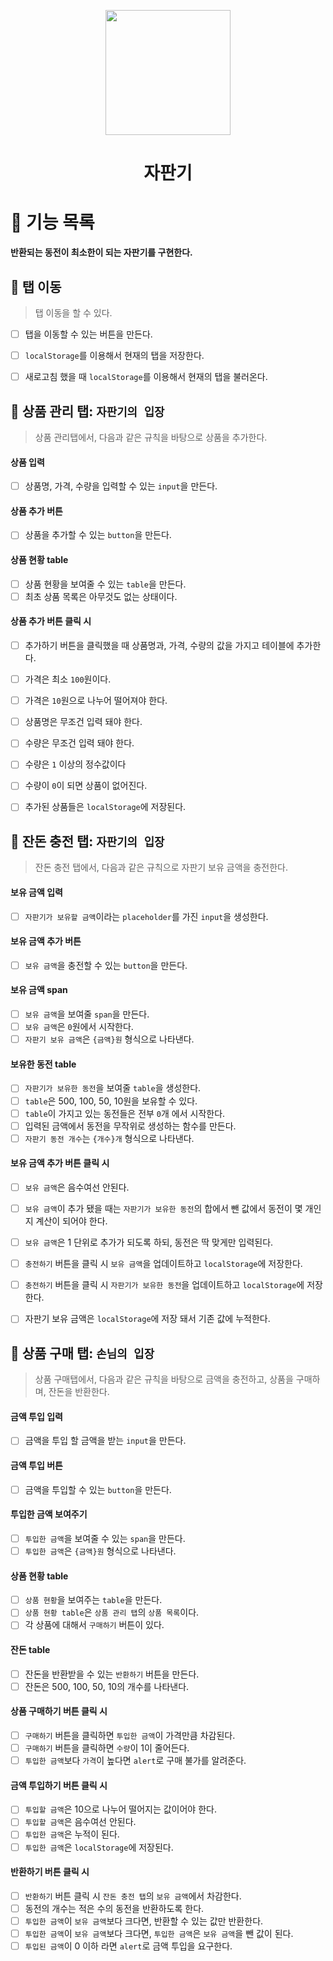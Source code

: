 <p align="middle" >
  <img width="200px;" src="https://github.com/woowacourse/javascript-vendingmachine-precourse/blob/main/images/beverage_icon.png?raw=true"/>
</p>
<h1 align="middle">자판기</h1>

# 📌 기능 목록

**반환되는 동전이 최소한이 되는 자판기를 구현한다.**

## 📍 탭 이동

> 탭 이동을 할 수 있다.

- [ ] 탭을 이동할 수 있는 버튼을 만든다.
- [ ] `localStorage`를 이용해서 현재의 탭을 저장한다.
- [ ] 새로고침 했을 때 `localStorage`를 이용해서 현재의 탭을 불러온다.  


## 📍 상품 관리 탭: `자판기의 입장`

> 상품 관리탭에서, 다음과 같은 규칙을 바탕으로 상품을 추가한다.

#### 상품 입력

- [ ] 상품명, 가격, 수량을 입력할 수 있는 `input`을 만든다.

#### 상품 추가 버튼 

- [ ] 상품을 추가할 수 있는 `button`을 만든다.

#### 상품 현황 table

- [ ] 상품 현황을 보여줄 수 있는 `table`을 만든다.
- [ ] 최초 상품 목록은 아무것도 없는 상태이다.

#### 상품 추가 버튼 클릭 시

- [ ] 추가하기 버튼을 클릭했을 때 상품명과, 가격, 수량의 값을 가지고 테이블에 추가한다.
- [ ] 가격은 최소 `100`원이다.
- [ ] 가격은 `10`원으로 나누어 떨어져야 한다.
- [ ] 상품명은 무조건 입력 돼야 한다.
- [ ] 수량은 무조건 입력 돼야 한다.
- [ ] 수량은 `1` 이상의 정수값이다
- [ ] 수량이 `0`이 되면 상품이 없어진다.
- [ ] 추가된 상품들은 `localStorage`에 저장된다.


## 📍 잔돈 충전 탭: `자판기의 입장`

> 잔돈 충전 탭에서, 다음과 같은 규칙으로 자판기 보유 금액을 충전한다.

#### 보유 금액 입력

- [ ] `자판기가 보유할 금액`이라는 `placeholder`를 가진 `input`을 생성한다.

#### 보유 금액 추가 버튼

- [ ] `보유 금액`을 충전할 수 있는 `button`을 만든다.

#### 보유 금액 span 

- [ ] `보유 금액`을 보여줄 `span`을 만든다.
- [ ] `보유 금액`은 `0`원에서 시작한다.
- [ ] `자판기 보유 금액`은 `{금액}원` 형식으로 나타낸다.

#### 보유한 동전 table

- [ ] `자판기가 보유한 동전`을 보여줄 `table`을 생성한다.
- [ ] `table`은 500, 100, 50, 10원을 보유할 수 있다.
- [ ] `table`이 가지고 있는 동전들은 전부 `0`개 에서 시작한다.
- [ ] 입력된 금액에서 동전을 무작위로 생성하는 함수를 만든다.
- [ ] `자판기 동전 개수`는 `{개수}개` 형식으로 나타낸다.

#### 보유 금액 추가 버튼 클릭 시

- [ ] `보유 금액`은 음수여선 안된다.
- [ ] `보유 금액`이 추가 됐을 때는 `자판기가 보유한 동전`의 합에서 뺀 값에서 동전이 몇 개인지 계산이 되어야 한다.
- [ ] `보유 금액`은 1 단위로 추가가 되도록 하되, 동전은 딱 맞게만 입력된다.
- [ ] `충전하기` 버튼을 클릭 시 `보유 금액`을 업데이트하고 `localStorage`에 저장한다.
- [ ] `충전하기` 버튼을 클릭 시 `자판기가 보유한 동전`을 업데이트하고 `localStorage`에 저장한다.
- [ ] 자판기 보유 금액은 `localStorage`에 저장 돼서 기존 값에 누적한다.


## 📍 상품 구매 탭: `손님의 입장`

> 상품 구매탭에서, 다음과 같은 규칙을 바탕으로 금액을 충전하고, 상품을 구매하며, 잔돈을 반환한다.

#### 금액 투입 입력

- [ ] 금액을 투입 할 금액을 받는 `input`을 만든다.

#### 금액 투입 버튼

- [ ] 금액을 투입할 수 있는 `button`을 만든다.

#### 투입한 금액 보여주기

- [ ] `투입한 금액`을 보여줄 수 있는 `span`을 만든다.
- [ ] `투입한 금액`은 `{금액}원` 형식으로 나타낸다.

#### 상품 현황 table

- [ ] `상품 현황`을 보여주는 `table`을 만든다.
- [ ] `상품 현황 table`은 `상품 관리 탭`의 `상품 목록`이다.
- [ ] 각 상품에 대해서 `구매하기` 버튼이 있다.

#### 잔돈 table

- [ ] 잔돈을 반환받을 수 있는 `반환하기` 버튼을 만든다.
- [ ] 잔돈은 500, 100, 50, 10의 개수를 나타낸다.

#### 상품 구매하기 버튼 클릭 시

- [ ] `구매하기` 버튼을 클릭하면 `투입한 금액`이 가격만큼 차감된다.
- [ ] `구매하기` 버튼을 클릭하면 `수량`이 1이 줄어든다.
- [ ] `투입한 금액`보다 `가격`이 높다면 `alert`로 구매 불가를 알려준다.

#### 금액 투입하기 버튼 클릭 시

- [ ] `투입할 금액`은 10으로 나누어 떨어지는 값이어야 한다.
- [ ] `투입할 금액`은 음수여선 안된다.
- [ ] `투입한 금액`은 누적이 된다.
- [ ] `투입한 금액`은 `localStorage`에 저장된다.

#### 반환하기 버튼 클릭 시

- [ ] `반환하기` 버튼 클릭 시 `잔돈 충전 탭`의 `보유 금액`에서 차감한다.
- [ ] 동전의 개수는 적은 수의 동전을 반환하도록 한다.
- [ ] `투입한 금액`이 `보유 금액`보다 크다면, 반환할 수 있는 값만 반환한다.
- [ ] `투입한 금액`이 `보유 금액`보다 크다면, `투입한 금액`은 `보유 금액`을 뺀 값이 된다.
- [ ] `투입된 금액`이 0 이하 라면 `alert`로 금액 투입을 요구한다.
